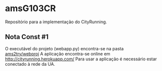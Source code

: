 # amsG103CR
Repositório para a implementação do CityRunning.

## Nota Const #1
O executável do projeto (webapp.py) encontra-se na pasta [ams2try/webproj](https://github.com/JPCatarino/amsG103CR/tree/master/ams2try/webproj)
A aplicação encontra-se online em <http://cityrunning.herokuapp.com/>
Para usar a aplicação é necessário estar conectado à rede da UA.
